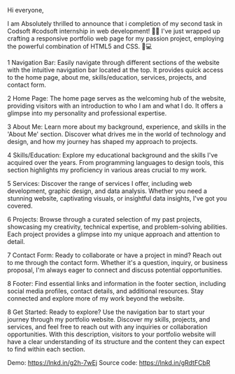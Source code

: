 Hi everyone,

I am Absolutely thrilled to announce that i completion of my second task in Codsoft #codsoft internship in web development! 🚀🌐 I've just wrapped up crafting a responsive portfolio web page for my passion project, employing the powerful combination of HTML5 and CSS. 🎨💻

1 Navigation Bar:
Easily navigate through different sections of the website with the intuitive navigation bar located at the top. It provides quick access to the home page, about me, skills/education, services, projects, and contact form.

2 Home Page:
The home page serves as the welcoming hub of the website, providing visitors with an introduction to who I am and what I do. It offers a glimpse into my personality and professional expertise.

3 About Me:
Learn more about my background, experience, and skills in the 'About Me' section. Discover what drives me in the world of technology and design, and how my journey has shaped my approach to projects.

4 Skills/Education:
Explore my educational background and the skills I've acquired over the years. From programming languages to design tools, this section highlights my proficiency in various areas crucial to my work.

5 Services:
Discover the range of services I offer, including web development, graphic design, and data analysis. Whether you need a stunning website, captivating visuals, or insightful data insights, I've got you covered.

6 Projects:
Browse through a curated selection of my past projects, showcasing my creativity, technical expertise, and problem-solving abilities. Each project provides a glimpse into my unique approach and attention to detail.

7 Contact Form:
Ready to collaborate or have a project in mind? Reach out to me through the contact form. Whether it's a question, inquiry, or business proposal, I'm always eager to connect and discuss potential opportunities.

8 Footer:
Find essential links and information in the footer section, including social media profiles, contact details, and additional resources. Stay connected and explore more of my work beyond the website.

8 Get Started:
Ready to explore? Use the navigation bar to start your journey through my portfolio website. Discover my skills, projects, and services, and feel free to reach out with any inquiries or collaboration opportunities.
With this description, visitors to your portfolio website will have a clear understanding of its structure and the content they can expect to find within each section.

Demo: https://lnkd.in/g2h-7wEj
Source code: https://lnkd.in/gRdtFCbR

